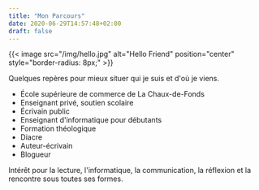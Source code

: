 ```yaml
---
title: "Mon Parcours"
date: 2020-06-29T14:57:48+02:00
draft: false
---
```


{{< image src="/img/hello.jpg" alt="Hello Friend" position="center" style="border-radius: 8px;" >}}

Quelques repères pour mieux situer qui je suis et d'où je viens.

+ École supérieure de commerce de La Chaux-de-Fonds
+ Enseignant privé, soutien scolaire
+ Écrivain public
+ Enseignant d'informatique pour débutants
+ Formation théologique
+ Diacre
+ Auteur-écrivain
+ Blogueur

Intérêt pour la lecture, l'informatique, la communication, la réflexion et la rencontre sous toutes ses formes.